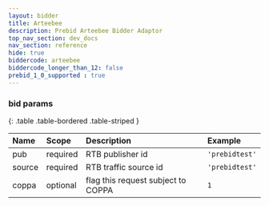 ```yaml
---
layout: bidder
title: Arteebee
description: Prebid Arteebee Bidder Adaptor
top_nav_section: dev_docs
nav_section: reference
hide: true
biddercode: arteebee
biddercode_longer_than_12: false
prebid_1_0_supported : true
---
```


### bid params

{: .table .table-bordered .table-striped } 

| Name | Scope    | Description        | Example  |
| :--- | :----    | :----------        | :------  |
| pub   | required | RTB publisher id    | `'prebidtest'` |
| source | required | RTB traffic source id        | `'prebidtest'` |
| coppa | optional | flag this request subject to COPPA | `1` |
